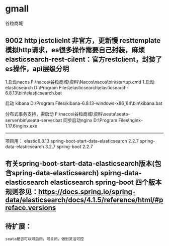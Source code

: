 # gmall
谷粒商城

9002 http
jestclielnt 非官方，更新慢
resttemplate 模拟http请求，es很多操作需要自己封装，麻烦
elasticsearch-rest-cilent：官方restclient，封装了es操作，api层级分明
------------------------------------------------------
1.启动nacos
F:\nacos\谷粒商城\资料\Nacos\nacos\bin\startup.cmd
1.启动elasticsearch 
D:\Program Files\elasticsearch\elasticsearch-6.8.13\bin\elasticsearch.bat


启动 kibana
D:\Program Files\kibana-6.8.13-windows-x86_64\bin\kibana.bat

分布式事务支持，需启动
F:\nacos\谷粒商城\资料\seata\seata-server\bin\seata-server.bat
同步启动nginx D:\Program Files\nginx-1.17.6\nginx.exe

-------------------------------------------------
项目用：
elastic6.8.13 
spring-boot-start-data-elasticsearch 2.2.7
spring-data-elasticsearch 3.2.7
spring-boot 2.2.7

有关spring-boot-start-data-elasticsearch版本(包含spring-data-elasticsearch)
   spirng-data-elasticsearch
   elasticsearch
   spring-boot 
   四个版本规则参见：https://docs.spring.io/spring-data/elasticsearch/docs/4.1.5/reference/html/#preface.versions
-----------------------------------------------------------------------------------------------------------------

 ## 待扩展：    
    seata是否可以可启用，可关闭，做到灵活可控
 
